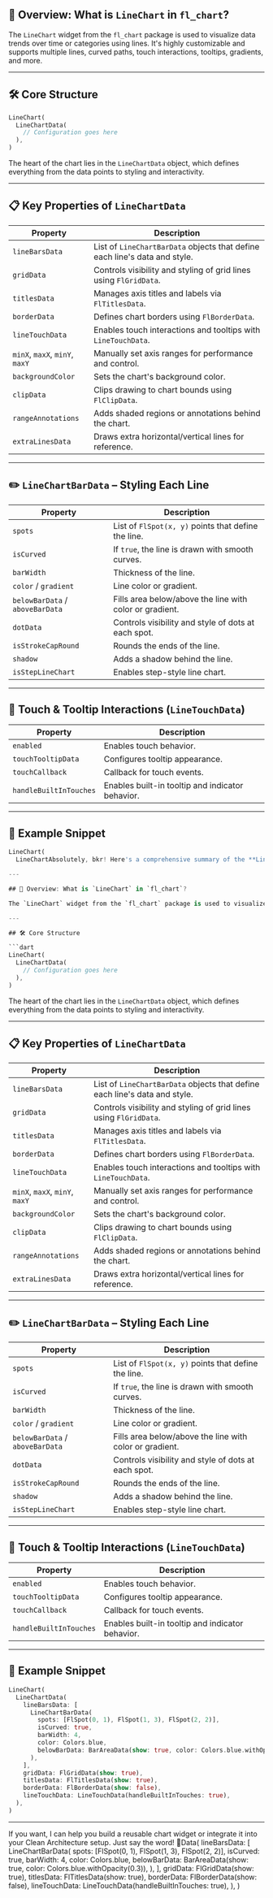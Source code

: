 ## 🧭 Overview: What is `LineChart` in `fl_chart`?

The `LineChart` widget from the `fl_chart` package is used to visualize data trends over time or categories using lines. It's highly customizable and supports multiple lines, curved paths, touch interactions, tooltips, gradients, and more.

---

## 🛠️ Core Structure

```dart
LineChart(
  LineChartData(
    // Configuration goes here
  ),
)
```

The heart of the chart lies in the `LineChartData` object, which defines everything from the data points to styling and interactivity.

---

## 📋 Key Properties of `LineChartData`

| Property | Description |
|---------|-------------|
| `lineBarsData` | List of `LineChartBarData` objects that define each line's data and style. |
| `gridData` | Controls visibility and styling of grid lines using `FlGridData`. |
| `titlesData` | Manages axis titles and labels via `FlTitlesData`. |
| `borderData` | Defines chart borders using `FlBorderData`. |
| `lineTouchData` | Enables touch interactions and tooltips with `LineTouchData`. |
| `minX`, `maxX`, `minY`, `maxY` | Manually set axis ranges for performance and control. |
| `backgroundColor` | Sets the chart's background color. |
| `clipData` | Clips drawing to chart bounds using `FlClipData`. |
| `rangeAnnotations` | Adds shaded regions or annotations behind the chart. |
| `extraLinesData` | Draws extra horizontal/vertical lines for reference. |

---

## ✏️ `LineChartBarData` – Styling Each Line

| Property | Description |
|---------|-------------|
| `spots` | List of `FlSpot(x, y)` points that define the line. |
| `isCurved` | If `true`, the line is drawn with smooth curves. |
| `barWidth` | Thickness of the line. |
| `color` / `gradient` | Line color or gradient. |
| `belowBarData` / `aboveBarData` | Fills area below/above the line with color or gradient. |
| `dotData` | Controls visibility and style of dots at each spot. |
| `isStrokeCapRound` | Rounds the ends of the line. |
| `shadow` | Adds a shadow behind the line. |
| `isStepLineChart` | Enables step-style line chart. |

---

## 🧲 Touch & Tooltip Interactions (`LineTouchData`)

| Property | Description |
|---------|-------------|
| `enabled` | Enables touch behavior. |
| `touchTooltipData` | Configures tooltip appearance. |
| `touchCallback` | Callback for touch events. |
| `handleBuiltInTouches` | Enables built-in tooltip and indicator behavior. |

---

## 🎯 Example Snippet

```dart
LineChart(
  LineChartAbsolutely, bkr! Here's a comprehensive summary of the **LineChart** in the `fl_chart` Flutter package, along with an explanation of its key properties so you can master it like a pro. 📈

---

## 🧭 Overview: What is `LineChart` in `fl_chart`?

The `LineChart` widget from the `fl_chart` package is used to visualize data trends over time or categories using lines. It's highly customizable and supports multiple lines, curved paths, touch interactions, tooltips, gradients, and more.

---

## 🛠️ Core Structure

```dart
LineChart(
  LineChartData(
    // Configuration goes here
  ),
)
```

The heart of the chart lies in the `LineChartData` object, which defines everything from the data points to styling and interactivity.

---

## 📋 Key Properties of `LineChartData`

| Property | Description |
|---------|-------------|
| `lineBarsData` | List of `LineChartBarData` objects that define each line's data and style. |
| `gridData` | Controls visibility and styling of grid lines using `FlGridData`. |
| `titlesData` | Manages axis titles and labels via `FlTitlesData`. |
| `borderData` | Defines chart borders using `FlBorderData`. |
| `lineTouchData` | Enables touch interactions and tooltips with `LineTouchData`. |
| `minX`, `maxX`, `minY`, `maxY` | Manually set axis ranges for performance and control. |
| `backgroundColor` | Sets the chart's background color. |
| `clipData` | Clips drawing to chart bounds using `FlClipData`. |
| `rangeAnnotations` | Adds shaded regions or annotations behind the chart. |
| `extraLinesData` | Draws extra horizontal/vertical lines for reference. |

---

## ✏️ `LineChartBarData` – Styling Each Line

| Property | Description |
|---------|-------------|
| `spots` | List of `FlSpot(x, y)` points that define the line. |
| `isCurved` | If `true`, the line is drawn with smooth curves. |
| `barWidth` | Thickness of the line. |
| `color` / `gradient` | Line color or gradient. |
| `belowBarData` / `aboveBarData` | Fills area below/above the line with color or gradient. |
| `dotData` | Controls visibility and style of dots at each spot. |
| `isStrokeCapRound` | Rounds the ends of the line. |
| `shadow` | Adds a shadow behind the line. |
| `isStepLineChart` | Enables step-style line chart. |

---

## 🧲 Touch & Tooltip Interactions (`LineTouchData`)

| Property | Description |
|---------|-------------|
| `enabled` | Enables touch behavior. |
| `touchTooltipData` | Configures tooltip appearance. |
| `touchCallback` | Callback for touch events. |
| `handleBuiltInTouches` | Enables built-in tooltip and indicator behavior. |

---

## 🎯 Example Snippet

```dart
LineChart(
  LineChartData(
    lineBarsData: [
      LineChartBarData(
        spots: [FlSpot(0, 1), FlSpot(1, 3), FlSpot(2, 2)],
        isCurved: true,
        barWidth: 4,
        color: Colors.blue,
        belowBarData: BarAreaData(show: true, color: Colors.blue.withOpacity(0.3)),
      ),
    ],
    gridData: FlGridData(show: true),
    titlesData: FlTitlesData(show: true),
    borderData: FlBorderData(show: false),
    lineTouchData: LineTouchData(handleBuiltInTouches: true),
  ),
)
```

---

If you want, I can help you build a reusable chart widget or integrate it into your Clean Architecture setup. Just say the word! 🚀Data(
    lineBarsData: [
      LineChartBarData(
        spots: [FlSpot(0, 1), FlSpot(1, 3), FlSpot(2, 2)],
        isCurved: true,
        barWidth: 4,
        color: Colors.blue,
        belowBarData: BarAreaData(show: true, color: Colors.blue.withOpacity(0.3)),
      ),
    ],
    gridData: FlGridData(show: true),
    titlesData: FlTitlesData(show: true),
    borderData: FlBorderData(show: false),
    lineTouchData: LineTouchData(handleBuiltInTouches: true),
  ),
)
